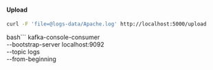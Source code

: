 #### Upload
```bash
curl -F 'file=@logs-data/Apache.log' http://localhost:5000/upload
```
bash```
kafka-console-consumer \
  --bootstrap-server localhost:9092 \
  --topic logs \
  --from-beginning
```